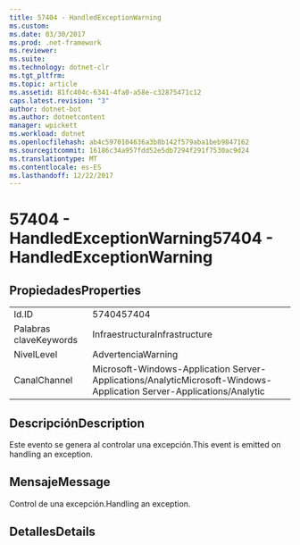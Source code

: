 ```yaml
---
title: 57404 - HandledExceptionWarning
ms.custom: 
ms.date: 03/30/2017
ms.prod: .net-framework
ms.reviewer: 
ms.suite: 
ms.technology: dotnet-clr
ms.tgt_pltfrm: 
ms.topic: article
ms.assetid: 81fc404c-6341-4fa0-a58e-c32875471c12
caps.latest.revision: "3"
author: dotnet-bot
ms.author: dotnetcontent
manager: wpickett
ms.workload: dotnet
ms.openlocfilehash: ab4c5970104636a3b8b142f579aba1beb9847162
ms.sourcegitcommit: 16186c34a957fdd52e5db7294f291f7530ac9d24
ms.translationtype: MT
ms.contentlocale: es-ES
ms.lasthandoff: 12/22/2017
---
```

# <a name="57404---handledexceptionwarning"></a><span data-ttu-id="5ce70-102">57404 - HandledExceptionWarning</span><span class="sxs-lookup"><span data-stu-id="5ce70-102">57404 - HandledExceptionWarning</span></span>
## <a name="properties"></a><span data-ttu-id="5ce70-103">Propiedades</span><span class="sxs-lookup"><span data-stu-id="5ce70-103">Properties</span></span>  
  
|||  
|-|-|  
|<span data-ttu-id="5ce70-104">Id.</span><span class="sxs-lookup"><span data-stu-id="5ce70-104">ID</span></span>|<span data-ttu-id="5ce70-105">57404</span><span class="sxs-lookup"><span data-stu-id="5ce70-105">57404</span></span>|  
|<span data-ttu-id="5ce70-106">Palabras clave</span><span class="sxs-lookup"><span data-stu-id="5ce70-106">Keywords</span></span>|<span data-ttu-id="5ce70-107">Infraestructura</span><span class="sxs-lookup"><span data-stu-id="5ce70-107">Infrastructure</span></span>|  
|<span data-ttu-id="5ce70-108">Nivel</span><span class="sxs-lookup"><span data-stu-id="5ce70-108">Level</span></span>|<span data-ttu-id="5ce70-109">Advertencia</span><span class="sxs-lookup"><span data-stu-id="5ce70-109">Warning</span></span>|  
|<span data-ttu-id="5ce70-110">Canal</span><span class="sxs-lookup"><span data-stu-id="5ce70-110">Channel</span></span>|<span data-ttu-id="5ce70-111">Microsoft-Windows-Application Server-Applications/Analytic</span><span class="sxs-lookup"><span data-stu-id="5ce70-111">Microsoft-Windows-Application Server-Applications/Analytic</span></span>|  
  
## <a name="description"></a><span data-ttu-id="5ce70-112">Descripción</span><span class="sxs-lookup"><span data-stu-id="5ce70-112">Description</span></span>  
 <span data-ttu-id="5ce70-113">Este evento se genera al controlar una excepción.</span><span class="sxs-lookup"><span data-stu-id="5ce70-113">This event is emitted on handling an exception.</span></span>  
  
## <a name="message"></a><span data-ttu-id="5ce70-114">Mensaje</span><span class="sxs-lookup"><span data-stu-id="5ce70-114">Message</span></span>  
 <span data-ttu-id="5ce70-115">Control de una excepción.</span><span class="sxs-lookup"><span data-stu-id="5ce70-115">Handling an exception.</span></span>  
  
## <a name="details"></a><span data-ttu-id="5ce70-116">Detalles</span><span class="sxs-lookup"><span data-stu-id="5ce70-116">Details</span></span>
